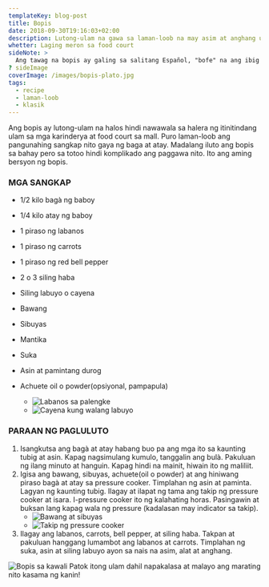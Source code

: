 ```yaml
---
templateKey: blog-post
title: Bopis
date: 2018-09-30T19:16:03+02:00
description: Lutong-ulam na gawa sa laman-loob na may asim at anghang ulam na katakamtam.
whetter: Laging meron sa food court
sideNote: >
  Ang tawag na bopis ay galing sa salitang Español, "bofe" na ang ibig sabihin ay bagà ng hayop na siyang pangunahing sangkap ng putahe.
? sideImage
coverImage: /images/bopis-plato.jpg
tags:
  - recipe
  - laman-loob
  - klasik
---
```


Ang bopis ay lutong-ulam na halos hindi nawawala sa halera ng itinitindang ulam sa mga karinderya at food court sa mall. Puro laman-loob ang pangunahing sangkap nito gaya ng baga at atay. Madalang iluto ang bopis sa bahay pero sa totoo hindi komplikado ang paggawa nito. Ito ang aming bersyon ng bopis.

### MGA SANGKAP

- 1/2 kilo bagà ng baboy
- 1/4 kilo atay ng baboy
- 1 piraso ng labanos
- 1 piraso ng carrots
- 1 piraso ng red bell pepper
- 2 o 3 siling haba
- Siling labuyo o cayena
- Bawang
- Sibuyas
- Mantika
- Suka
- Asin at pamintang durog
- Achuete oil o powder(opsiyonal, pampapula)

  - ![Labanos sa palengke](/images/labanos-palengke.jpg)
  - ![Cayena kung walang labuyo](/images/sili-cayena-shaker.jpg)

### PARAAN NG PAGLULUTO

1. Isangkutsa ang bagà at atay habang buo pa ang mga ito sa kaunting tubig at asin. Kapag nagsimulang kumulo, tanggalin ang bulà. Pakuluan ng ilang minuto at hanguin. Kapag hindi na mainit, hiwain ito ng maliliit.
2. Igisa ang bawang, sibuyas, achuete(oil o powder) at ang hiniwang piraso bagà at atay sa pressure cooker. Timplahan ng asin at paminta. Lagyan ng kaunting tubig. Ilagay at ilapat ng tama ang takip ng pressure cooker at isara. I-pressure cooker ito ng kalahating horas. Pasingawin at buksan lang kapag wala ng pressure (kadalasan may indicator sa takip).
    - ![Bawang at sibuyas](/images/bawang-sibuyas-buo.jpg)
    - ![Takip ng pressure cooker](/images/pressure-cooker-safety-valve.jpg)
3. Ilagay ang labanos, carrots, bell pepper, at siling haba. Takpan at pakuluan hanggang lumambot ang labanos at carrots. Timplahan ng suka, asin at siling labuyo ayon sa nais na asim, alat at anghang.

![Bopis sa kawali](/images/bopis-wok.jpg)
Patok itong ulam dahil napakalasa at malayo ang marating nito kasama ng kanin!
